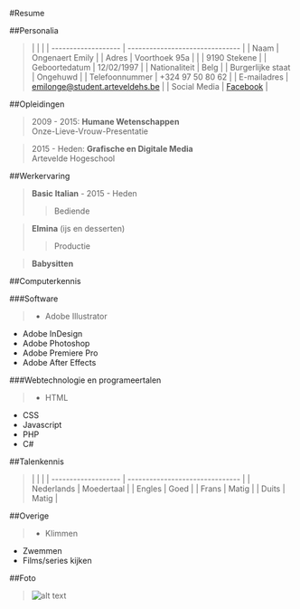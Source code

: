 
#Resume


##Personalia

>|                     |                                 |
| ------------------- | ------------------------------- |
| Naam                | Ongenaert Emily                 |
| Adres               | Voorthoek 95a                   |
|                     | 9190 Stekene                    |
| Geboortedatum       | 12/02/1997                      |
| Nationaliteit       | Belg                            |
| Burgerlijke staat   | Ongehuwd                        |
| Telefoonnummer      | +324 97 50 80 62                |
| E-mailadres         | emilonge@student.arteveldehs.be |
| Social Media        | [Facebook](https://www.facebook.com/emily.ongenaert "Facebook") |

##Opleidingen

>2009 - 2015: **Humane Wetenschappen**
<br>Onze-Lieve-Vrouw-Presentatie


>2015 - Heden: **Grafische en Digitale Media**
<br>Artevelde Hogeschool

##Werkervaring

>**Basic Italian** - 2015 - Heden
>>Bediende


>**Elmina** (ijs en desserten)
>>Productie


>**Babysitten**

##Computerkennis

###Software
> * Adobe Illustrator
* Adobe InDesign
* Adobe Photoshop
* Adobe Premiere Pro 
* Adobe After Effects

###Webtechnologie en programeertalen
>* HTML
* CSS
* Javascript
* PHP
* C#

##Talenkennis
>|                     |                                 |
| ------------------- | ------------------------------- |
| Nederlands          | Moedertaal                      |
| Engles              | Goed                            |
| Frans               | Matig                           |
| Duits               | Matig                           |

##Overige
>* Klimmen
* Zwemmen
* Films/series kijken

##Foto
> ![alt text](https://pbs.twimg.com/profile_images/738035228195868672/iYfBH9we.jpg "Picture")